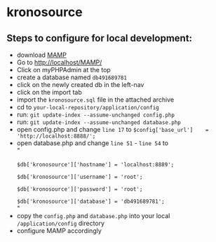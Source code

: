 kronosource
===========

<h2>Steps to configure for local development:</h2>
<ul>
<li>download <a target="_blank" href="http://www.mamp.info/en/index.html">MAMP</a></li>
<li>Go to <a target="_blank" href="http://localhost/MAMP/">http://localhost/MAMP/</a></li>
<li>Click on myPHPAdmin at the top</li>
<li>create a database named <code>db491689781</code></li>
<li>click on the newly created db in the left-nav</li>
<li>click on the import tab</li>
<li>import the <code>kronosource.sql</code> file in the attached archive</li>
<li>cd to <code>your-local-repository/application/config</code></li>
<li>run: <code>git update-index --assume-unchanged config.php</code></li>
<li>run: <code>git update-index --assume-unchanged database.php</code></li>
<li>open config.php and change <code>line 17</code> to <code>$config['base_url']	= 'http://localhost:8888/';</code></li>
<li>open database.php and change <code>line 51</code> - <code>line 54</code> to<br>
"<br><code>
$db['kronosource']['hostname'] = 'localhost:8889';<br>
$db['kronosource']['username'] = 'root';<br>
$db['kronosource']['password'] = 'root';<br>
$db['kronosource']['database'] = 'db491689781';</code><br>
"
</li>
<li>copy the <code>config.php</code> and <code>database.php</code> into your local <code>/application/config</code> directory</li>
<li>configure MAMP accordingly</li>
</ul>
